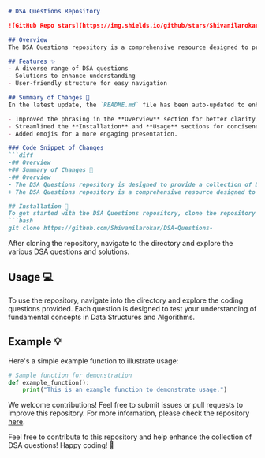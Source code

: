 ```markdown
# DSA Questions Repository

![GitHub Repo stars](https://img.shields.io/github/stars/Shivanilarokar/DSA-Questions-) ![GitHub forks](https://img.shields.io/github/forks/Shivanilarokar/DSA-Questions-) ![GitHub issues](https://img.shields.io/github/issues/Shivanilarokar/DSA-Questions-)

## Overview
The DSA Questions repository is a comprehensive resource designed to provide a collection of Data Structures and Algorithms (DSA) questions to help you enhance your coding skills and prepare for technical interviews.

## Features ✨
- A diverse range of DSA questions
- Solutions to enhance understanding
- User-friendly structure for easy navigation

## Summary of Changes 💖
In the latest update, the `README.md` file has been auto-updated to enhance clarity and improve the overall presentation of the repository. The following changes were made:

- Improved the phrasing in the **Overview** section for better clarity.
- Streamlined the **Installation** and **Usage** sections for conciseness.
- Added emojis for a more engaging presentation.

### Code Snippet of Changes
```diff
-## Overview
+## Summary of Changes 💖
-## Overview
- The DSA Questions repository is designed to provide a collection of Data Structures and Algorithms (DSA) questions to help you enhance your coding skills and prepare for technical interviews.
+ The DSA Questions repository is a comprehensive resource designed to provide a collection of Data Structures and Algorithms (DSA) questions to help you enhance your coding skills and prepare for technical interviews.

## Installation 🚀
To get started with the DSA Questions repository, clone the repository to your local machine using the following command:
```bash
git clone https://github.com/Shivanilarokar/DSA-Questions-
```
After cloning the repository, navigate to the directory and explore the various DSA questions and solutions.

## Usage 💻
To use the repository, navigate into the directory and explore the coding questions provided. Each question is designed to test your understanding of fundamental concepts in Data Structures and Algorithms.

## Example 💡
Here's a simple example function to illustrate usage:
```python
# Sample function for demonstration
def example_function():
    print("This is an example function to demonstrate usage.")
```

We welcome contributions! Feel free to submit issues or pull requests to improve this repository. For more information, please check the repository [here](https://github.com/Shivanilarokar/DSA-Questions-).

Feel free to contribute to this repository and help enhance the collection of DSA questions! Happy coding! 🎉
```